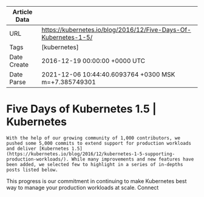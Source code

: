 |             Article Data             ||
| ----------------- | ----------------- |
| URL               | https://kubernetes.io/blog/2016/12/Five-Days-Of-Kubernetes-1-5/        |
| Tags              | [kubernetes]       |
| Date Create       | 2016-12-19 00:00:00 &#43;0000 UTC |
| Date Parse        | 2021-12-06 10:44:40.6093764 &#43;0300 MSK m=&#43;7.385749301  |

#  Five Days of Kubernetes 1.5  | Kubernetes

	
	
	
	
	With the help of our growing community of 1,000 contributors, we pushed some 5,000 commits to extend support for production workloads and deliver [Kubernetes 1.5](https://kubernetes.io/blog/2016/12/kubernetes-1-5-supporting-production-workloads/). While many improvements and new features have been added, we selected few to highlight in a series of in-depths posts listed below. 
This progress is our commitment in continuing to make Kubernetes best way to manage your production workloads at scale.
Connect


	

	


